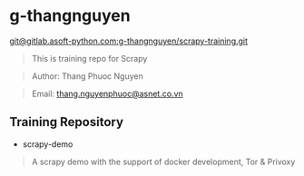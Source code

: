 # g-thangnguyen
[git@gitlab.asoft-python.com:g-thangnguyen/scrapy-training.git]()

> This is training repo for Scrapy

> Author: Thang Phuoc Nguyen

> Email: thang.nguyenphuoc@asnet.co.vn

## Training Repository

+ scrapy-demo

> A scrapy demo with the support of docker development, Tor & Privoxy
